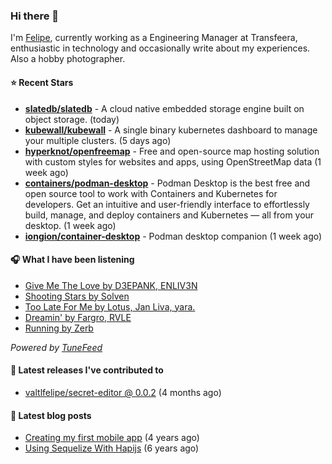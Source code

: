 ### Hi there 👋

I'm [Felipe](https://felipevm.com), currently working as a Engineering Manager at Transfeera, enthusiastic in technology and occasionally write about my experiences. Also a hobby photographer.

#### ⭐ Recent Stars
- **[slatedb/slatedb](https://github.com/slatedb/slatedb)** - A cloud native embedded storage engine built on object storage. (today)
- **[kubewall/kubewall](https://github.com/kubewall/kubewall)** - A single binary kubernetes dashboard to manage your multiple clusters. (5 days ago)
- **[hyperknot/openfreemap](https://github.com/hyperknot/openfreemap)** - Free and open-source map hosting solution with custom styles for websites and apps, using OpenStreetMap data (1 week ago)
- **[containers/podman-desktop](https://github.com/containers/podman-desktop)** - Podman Desktop is the best free and open source tool to work with Containers and Kubernetes for developers. Get an intuitive and user-friendly interface to effortlessly build, manage, and deploy containers and Kubernetes — all from your desktop. (1 week ago)
- **[iongion/container-desktop](https://github.com/iongion/container-desktop)** - Podman desktop companion (1 week ago)

#### 🎧 What I have been listening
- [Give Me The Love by D3EPANK, ENLIV3N](https://open.spotify.com/track/58iQWJZhzStie1hsYJt3a0)
- [Shooting Stars by Solven](https://open.spotify.com/track/3O8cUTgeU37uII7wZotxLp)
- [Too Late For Me by Lotus, Jan Liva, yara.](https://open.spotify.com/track/5Em17sf8ihmDInafRJ9bAO)
- [Dreamin&#39; by Fargro, RVLE](https://open.spotify.com/track/3UPtRj3lH32FG8yZc4ooWa)
- [Running by Zerb](https://open.spotify.com/track/5ZxnCwIT01oXejeyTjwpUV)

_Powered by [TuneFeed](https://tunefeed.app?ref=valtlfelipe-gh-profile)_ 

#### 🚀 Latest releases I've contributed to


- [valtlfelipe/secret-editor @ 0.0.2](https://github.com/valtlfelipe/secret-editor/releases/tag/0.0.2) (4 months ago)

#### 📄 Latest blog posts
- [Creating my first mobile app](https://felipevm.com/posts/creating-my-first-mobile-app/) (4 years ago)
- [Using Sequelize With Hapijs](https://felipevm.com/posts/using-sequelize-with-hapijs/) (6 years ago)
